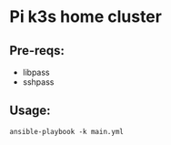 # Pi k3s home cluster

## Pre-reqs: ##
- libpass
- sshpass

## Usage: ##
`ansible-playbook -k main.yml`